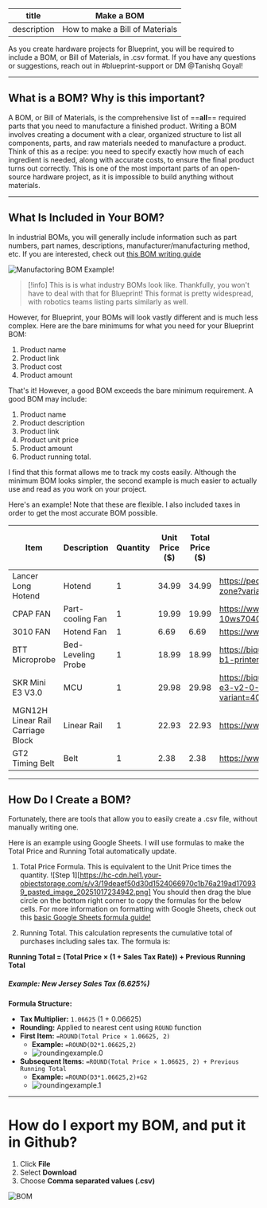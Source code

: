 | title       | Make a BOM                           |
| ----------- | ---------------------------------- |
| description | How to make a Bill of Materials |



 As you create hardware projects for Blueprint, you will be required to include a BOM, or Bill of Materials, in .csv format. If you have any questions or suggestions, reach out in #blueprint-support or DM @Tanishq Goyal!

--- 
## What is a BOM? Why is this important?


A BOM, or Bill of Materials, is the comprehensive list of ==**all**== required parts that you need to manufacture a finished product. Writing a BOM involves creating a document with a clear, organized structure to list all components, parts, and raw materials needed to manufacture a product. Think of this as a recipe: you need to specify exactly how much of each ingredient is needed, along with accurate costs, to ensure the final product turns out correctly. This is one of the most important parts of an open-source hardware project, as it is impossible to build anything without materials. 

--- 
## What Is Included in Your BOM? 

In industrial BOMs, you will generally include information such as part numbers, part names, descriptions, manufacturer/manufacturing method, etc. If you are interested, check out [this BOM writing guide](https://durolabs.co/blog/bill-of-materials-example/)

![Manufactoring BOM Example!](https://hc-cdn.hel1.your-objectstorage.com/s/v3/fbea41efef552a6cc8830f589c44f6f3f2b8e236_pasted_image_20251017223635.png)
>[!info] This is is what industry BOMs look like. Thankfully, you won't have to deal with that for Blueprint! This format is pretty widespread, with robotics teams listing parts similarly as well. 

However, for Blueprint, your BOMs will look vastly different and is much less complex.  Here are the bare minimums for what you need for your Blueprint BOM:

1. Product name
2. Product link
3. Product cost
4. Product amount


That's it! However, a good BOM exceeds the bare minimum requirement. A good BOM may include:

1. Product name
2. Product description
3. Product link
4. Product unit price
5. Product amount
6. Product running total.

I find that this format allows me to track my costs easily. Although the minimum BOM looks simpler, the second example is much easier to actually use and read as you work on your project. 

Here's an example! Note that these are flexible. I also included taxes in order to get the most accurate BOM possible. 

| Item                              | Description        | Quantity | Unit Price ($) | Total Price ($) | URL                                                                                                                  | Running Total ($ with Tax) |     |
| --------------------------------- | ------------------ | -------- | -------------- | --------------- | -------------------------------------------------------------------------------------------------------------------- | -------------------------- | --- |
| Lancer Long Hotend                | Hotend             | 1        | 34.99          | 34.99           | https://peopoly.net/products/magneto-x-lancer-melt-zone?variant=46839304225050                                       | 37.31                      |     |
| CPAP FAN                          | Part-cooling Fan   | 1        | 19.99          | 19.99           | https://www.fabreeko.com/products/cpap-fan-10ws7040-hose-by-mellow                                                   | 58.62                      |     |
| 3010 FAN                          | Hotend Fan         | 1        | 6.69           | 6.69            | https://www.aliexpress.us/item/3256808756746945.html                                                                 | 65.78                      |     |
| BTT Microprobe                    | Bed-Leveling Probe | 1        | 18.99          | 18.99           | https://biqu.equipment/products/microprobe-v1-0-for-b1-printers-h2-extruders-ender-3                                 | 86.00                      |     |
| SKR Mini E3 V3.0                  | MCU                | 1        | 29.98          | 29.98           | https://biqu.equipment/products/bigtreetech-skr-mini-e3-v2-0-32-bit-control-board-for-ender-3?variant=40035469885538 | 117.97                     |     |
| MGN12H Linear Rail Carriage Block | Linear Rail        | 1        | 22.93          | 22.93           | https://www.aliexpress.us/item/2251832643511407.html                                                                 | 142.42                     |     |
| GT2 Timing Belt                   | Belt               | 1        | 2.38           | 2.38            | https://www.aliexpress.us/item/3256805030553800.html                                                                 | 144.96                     |     |


--- 

## How Do I Create a BOM?

Fortunately, there are tools that allow you to easily create a .csv file, without manually writing one. 

Here is an example using Google Sheets. I will use formulas to make the Total Price and Running Total automatically update. 

1. Total Price Formula. This is equivalent to the Unit Price times the quantity. 
![Step 1][https://hc-cdn.hel1.your-objectstorage.com/s/v3/19deaef50d30d1524066970c1b76a219ad170939_pasted_image_20251017234942.png]
You should then drag the blue circle on the bottom right corner to copy the formulas for the below cells. For more information on formatting with Google Sheets, check out this [basic Google Sheets formula guide!](https://www.youtube.com/watch?v=llkP9DxRAPI) 

2. Running Total. 
This calculation represents the cumulative total of purchases including sales tax. The formula is:

**Running Total = (Total Price × (1 + Sales Tax Rate)) + Previous Running Total**

##### Example: New Jersey Sales Tax (6.625%)

**Formula Structure:**
- **Tax Multiplier:** `1.06625` (1 + 0.06625)
- **Rounding:** Applied to nearest cent using `ROUND` function
- **First Item:** `=ROUND(Total Price × 1.06625, 2)`
  - **Example:** `=ROUND(D2*1.06625,2)`
  - ![roundingexample.0](https://hc-cdn.hel1.your-objectstorage.com/s/v3/85f4db06f3ed14e960764b7143931e6875eed6f3_pasted_image_20251018003730.png)
- **Subsequent Items:** `=ROUND(Total Price × 1.06625, 2) + Previous Running Total`
  - **Example:** `=ROUND(D3*1.06625,2)+G2`
  - ![roundingexample.1](https://hc-cdn.hel1.your-objectstorage.com/s/v3/2905b4cb99a86be967c7144cf6372dd936f00b04_pasted_image_20251018003712.png)

--- 

# How do I export my BOM, and put it in Github?

1. Click **File**
2. Select **Download**
3. Choose **Comma separated values (.csv)**

![BOM](https://hc-cdn.hel1.your-objectstorage.com/s/v3/3479c9e12046945013728171f0a0e4d705464fd1_image.png)